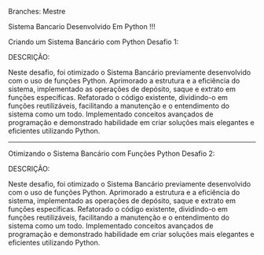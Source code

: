 Branches: Mestre

Sistema Bancario Desenvolvido Em Python  !!!


Criando um Sistema Bancário com Python
Desafio 1:

DESCRIÇÃO:

Neste desafio, foi otimizado o Sistema Bancário previamente desenvolvido com o uso de funções Python. 
Aprimorado a estrutura e a eficiência do sistema, implementado as operações de depósito, saque e extrato em funções específicas. 
Refatorado o código existente, dividindo-o em funções reutilizáveis, facilitando a manutenção e o entendimento do sistema como um todo. 
Implementado conceitos avançados de programação e demonstrado habilidade em criar soluções mais elegantes e eficientes utilizando Python.


---------------------------------------

Otimizando o Sistema Bancário com Funções Python
Desafio 2:

DESCRIÇÃO:

Neste desafio, foi otimizado o Sistema Bancário previamente desenvolvido com o uso de funções Python. 
Aprimorado a estrutura e a eficiência do sistema, implementado as operações de depósito, saque e extrato em funções específicas. 
Refatorado o código existente, dividindo-o em funções reutilizáveis, facilitando a manutenção e o entendimento do sistema como um todo. 
Implementado conceitos avançados de programação e demonstrado habilidade em criar soluções mais elegantes e eficientes utilizando Python.
